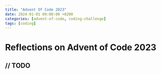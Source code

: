```yaml
---
title: "Advent Of Code 2023"
date: 2024-01-01 09:00:00 +0200
categories: [advent-of-code, coding-challenge]
tags: [coding]
---
```


# Reflections on Advent of Code 2023

## // TODO